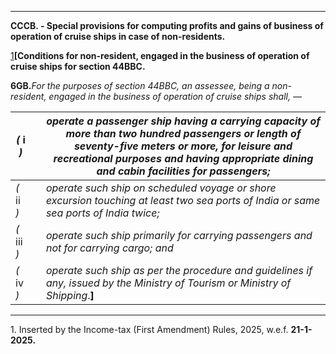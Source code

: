 ****

**CCCB. - Special provisions for computing profits and gains of business of operation of cruise ships in case of non-residents.**

[1](javascript:ShowFootnote\('fn1'\);)**[Conditions for non-resident, engaged in the business of operation of cruise ships for section 44BBC.**

**6GB.**_For the purposes of section 44BBC, an assessee, being a non-resident, engaged in the business of operation of cruise ships shall, —_

 _(_ i _)_|  |  _operate a passenger ship having a carrying capacity of more than two hundred passengers or length of seventy-five meters or more, for leisure and recreational purposes and having appropriate dining and cabin facilities for passengers;_  
---|---|---  
_(_ ii _)_|  |  _operate such ship on scheduled voyage or shore excursion touching at least two sea ports of India or same sea ports of India twice;_  
_(_ iii _)_|  |  _operate such ship primarily for carrying passengers and not for carrying cargo; and_  
 _(_ iv _)_|  |  _operate such ship as per the procedure and guidelines if any, issued by the Ministry of Tourism or Ministry of Shipping_.**]**  
  
* * *

1\. Inserted by the Income-tax (First Amendment) Rules, 2025, w.e.f. **21-1-2025.**